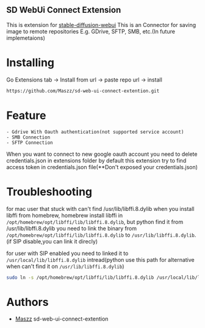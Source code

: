 ## SD WebUi Connect Extension

This is extension for [stable-diffusion-webui](https://github.com/AUTOMATIC1111/stable-diffusion-webui)
This is an Connector for saving image to remote repositories E.g. GDrive, SFTP, SMB, etc.(In future implemetaions)


# Installing
Go Extensions tab -> Install from url -> paste repo url -> install

```bash
https://github.com/Maszz/sd-web-ui-connect-extention.git
```

# Feature

    - Gdrive With Oauth authentication(not supported service account)
    - SMB Connection
    - SFTP Connection

When you want to connect to new google oauth account you need to delete credentials.json in extensions folder
by default this extension try to find access token in credentials.json file(**Don't exposed your credentials.json)

# Troubleshooting
for mac user that stuck with can't find /usr/lib/libffi.8.dylib when you install libffi from homebrew, homebrew install libffi in `/opt/homebrew/opt/libffi/lib/libffi.8.dylib`, but python find it from /usr/lib/libffi.8.dylib you need to link the binary from `/opt/homebrew/opt/libffi/lib/libffi.8.dylib` to `/usr/lib/libffi.8.dylib`.(if SIP disable,you can link it direcly)

for user with SIP enabled you need to linked it to `/usr/local/lib/libffi.8.dylib` intread(python use this path for alternative when can't find it on `/usr/lib/libffi.8.dylib`)

```bash
sudo ln -s /opt/homebrew/opt/libffi/lib/libffi.8.dylib /usr/local/lib/libffi.8.dylib  
```


# Authors
- [Maszz](https://github.com/Maszz)
sd-web-ui-connect-extention